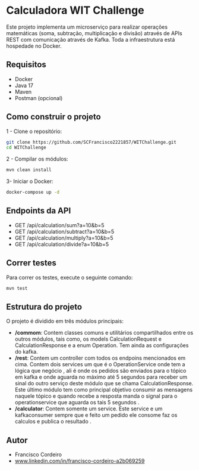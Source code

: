 # Calculadora WIT Challenge

Este projeto implementa um microserviço para realizar operações matemáticas (soma, subtração, multiplicação e divisão) através de APIs REST com comunicação através de Kafka. Toda a infraestrutura está hospedade no Docker.

## Requisitos
- Docker
- Java 17
- Maven
- Postman (opcional)

## Como construir o projeto

1 - Clone o repositório:
```bash
git clone https://github.com/SCFrancisco2221857/WITChallenge.git
cd WITChallenge
```
2 - Compilar os módulos:
```bash
mvn clean install
```
3- Iniciar o Docker:
```bash
docker-compose up -d
```

## Endpoints da API
- GET /api/calculation/sum?a=10&b=5
- GET /api/calculation/subtract?a=10&b=5
- GET /api/calculation/multiply?a=10&b=5
- GET /api/calculation/divide?a=10&b=5

## Correr testes
Para correr os testes, execute o seguinte comando:
```bash
mvn test
```
## Estrutura do projeto
O projeto é dividido em três módulos principais:
- **/commom**: Contem classes comuns e utilitários compartilhados entre os outros módulos, tais como, os models CalculationRequest e CalculationResponse e a enum Operation. Tem ainda as configurações do kafka.
- **/rest**: Contem um controller com todos os endpoins mencionados em cima. Contem dois services um que é o OperationService onde tem a lógica que negócio , ali é onde os pedidos são enviados para o tópico em kafka e onde aguarda no máximo até 5 segundos para receber um sinal do outro serviço deste módulo que se chama CalculationResponse. Este último módulo tem como principal objetivo consumir as mensagens naquele tópico e quando recebe a resposta manda o signal para o operationservice que aguarda os tais 5 segundos .
- **/calculator**: Contem somente um service. Este service e um kafkaconsumer sempre que e feito um pedido ele consome faz os calculos e publica o resultado .

## Autor
- Francisco Cordeiro 
- www.linkedin.com/in/francisco-cordeiro-a2b069259